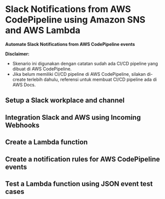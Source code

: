# Slack Notifications from AWS CodePipeline using Amazon SNS and AWS Lambda
<b>Automate Slack Notifications from AWS CodePipeline events</b>

<b>Disclaimer:</b>
- Skenario ini digunakan dengan catatan sudah ada CI/CD pipeline yang dibuat di AWS CodePipeline.
- Jika belum memiliki CI/CD pipeline di AWS CodePipeline, silakan di-create terlebih dahulu, referensi untuk membuat CI/CD pipeline ada di AWS Docs.

## Setup a Slack workplace and channel

## Integration Slack and AWS using Incoming Webhooks

## Create a Lambda function

## Create a notification rules for AWS CodePipeline events

## Test a Lambda function using JSON event test cases
